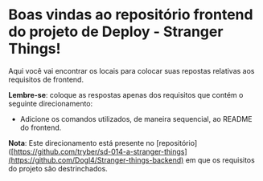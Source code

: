 # Boas vindas ao repositório frontend do projeto de Deploy - Stranger Things!

Aqui você vai encontrar os locais para colocar suas repostas relativas aos requisitos de frontend.

**Lembre-se**: coloque as respostas apenas dos requisitos que contém o seguinte direcionamento:

  - Adicione os comandos utilizados, de maneira sequencial, ao README do frontend.

**Nota**: Este direcionamento está presente no [repositório]([https://github.com/tryber/sd-014-a-stranger-things](https://github.com/Dogl4/Stranger-things-backend) em que os requisitos do projeto são destrinchados.
